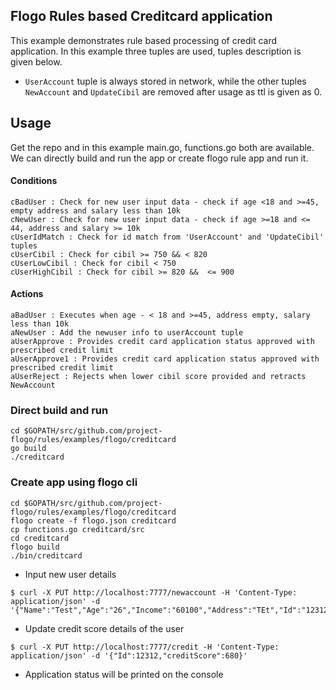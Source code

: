 ## Flogo Rules based Creditcard application


This example demonstrates rule based processing of credit card application. In this example three tuples are used, tuples description is given below.


* `UserAccount` tuple is always stored in network, while the other tuples `NewAccount` and `UpdateCibil` are removed after usage as ttl is given as 0. 


## Usage

Get the repo and in this example main.go, functions.go both are available. We can directly build and run the app or create flogo rule app and run it.

#### Conditions 

```
cBadUser : Check for new user input data - check if age <18 and >=45, empty address and salary less than 10k
cNewUser : Check for new user input data - check if age >=18 and <= 44, address and salary >= 10k
cUserIdMatch : Check for id match from 'UserAccount' and 'UpdateCibil' tuples
cUserCibil : Check for cibil >= 750 && < 820 
cUserLowCibil : Check for cibil < 750
cUserHighCibil : Check for cibil >= 820 &&  <= 900
```
#### Actions 
```
aBadUser : Executes when age - < 18 and >=45, address empty, salary less than 10k
aNewUser : Add the newuser info to userAccount tuple
aUserApprove : Provides credit card application status approved with prescribed credit limit
aUserApprove1 : Provides credit card application status approved with prescribed credit limit
aUserReject : Rejects when lower cibil score provided and retracts NewAccount
```
### Direct build and run
```
cd $GOPATH/src/github.com/project-flogo/rules/examples/flogo/creditcard
go build
./creditcard
```
### Create app using flogo cli
```
cd $GOPATH/src/github.com/project-flogo/rules/examples/flogo/creditcard
flogo create -f flogo.json creditcard
cp functions.go creditcard/src
cd creditcard
flogo build
./bin/creditcard
```

* Input new user details

```
$ curl -X PUT http://localhost:7777/newaccount -H 'Content-Type: application/json' -d '{"Name":"Test","Age":"26","Income":"60100","Address":"TEt","Id":"12312","Gener":"male","maritalStatus":"single"}'
```
* Update credit score details of the user

```
$ curl -X PUT http://localhost:7777/credit -H 'Content-Type: application/json' -d '{"Id":12312,"creditScore":680}'
```

* Application status will be printed on the console
 